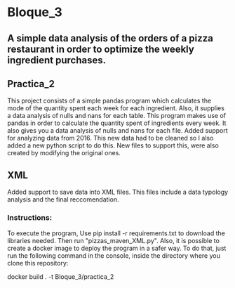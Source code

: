 # Bloque_3

## A simple data analysis of the orders of a pizza restaurant in order to optimize the weekly ingredient purchases.
## Practica_2
This project consists of a simple pandas program which calculates the mode of the quantity spent each week for each ingredient.
Also, it supplies a data analysis of nulls and nans for each table.
This program makes use of pandas in order to calculate the quantity spent of ingredients every week. It also gives you a data analysis of nulls and nans for each file.
Added support for analyzing data from 2016. This new data had to be cleaned so I also added a new python script to do this.
New files to support this, were also created by modifying the original ones.

## XML
Added support to save data into XML files. This files include a data typology analysis and the final reccomendation.

### Instructions:
To execute the program, Use pip install -r requirements.txt to download the libraries needed. Then run "pizzas_maven_XML.py".
Also, it is possible to create a docker image to deploy the program in a safer way.
To do that, just run the following command in the console, inside the directory where you clone this repository:

docker build . -t Bloque_3/practica_2

